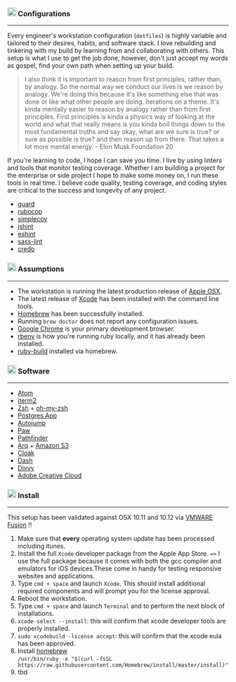 ### <img src="https://cdn.rawgit.com/chrishough/my-public-data/master/my-configurations/computer.svg" height="20"> Configurations
----
Every engineer's workstation configuration (`dotfiles`) is highly variable and tailored to their desires, habits, and software stack. I love rebuilding and tinkering with my build by learning from and collaborating with others.  This setup is what I use to get the job done, however, don't just accept my words as gospel, find your own path when setting up your build.  

>I also think it is important to reason from first principles, rather than, by analogy. So the normal way we conduct our lives is we reason by analogy. We're doing this because it's like something else that was done or like what other people are doing. Iterations on a theme. It's kinda mentally easier to reason by analogy rather than from first principles. First principles is kinda a physics way of looking at the world and what that really means is you kinda boil things down to the most fundamental truths and say okay, what are we sure is true? or sure as possible is true? and then reason up from there. That takes a lot more mental energy. - Elon Musk Foundation 20

If you're learning to code, I hope I can save you time. I live by using linters and tools that monitor testing coverage.  Whether I am building a project for the enterprise or side project I hope to make some money on, I run these tools in real time.  I believe code quality, testing coverage, and coding styles are critical to the success and longevity of any project.

* [guard](https://github.com/guard/guard)
* [rubocop](https://github.com/bbatsov/rubocop)
* [simplecov](https://github.com/colszowka/simplecov)
* [jshint](https://github.com/stereobooster/jshintrb)
* [eshint](http://eslint.org/)
* [sass-lint](https://github.com/brigade/scss-lint)
* [credo](https://github.com/rrrene/credo)

### <img src="https://cdn.rawgit.com/chrishough/my-public-data/master/my-configurations/face.svg" height="20"> Assumptions

---

* The workstation is running the latest production release of [Apple OSX](http://www.apple.com/osx/).
* The latest release of [Xcode](https://developer.apple.com/xcode/) has been installed with the command line tools.
* [Homebrew](http://brew.sh/) has been successfully installed.
* Running ```brew doctor``` does not report any configuration issues.
* [Google Chrome](http://www.google.com/chrome) is your primary development browser.
* [rbenv](https://github.com/sstephenson/rbenv) is how you're running ruby locally, and it has already been installed.
* [ruby-build](https://github.com/sstephenson/ruby-build) installed via homebrew.

### <img src="https://cdn.rawgit.com/chrishough/my-public-data/master/my-configurations/toolbox.svg" height="20"> Software

---

* [Atom](https://atom.io/)
* [iterm2](http://www.iterm2.com)
* [Zsh](http://www.zsh.org/) + [oh-my-zsh](https://github.com/robbyrussell/oh-my-zsh)
* [Postgres App](http://postgresapp.com/)
* [Autojump](https://github.com/joelthelion/autojump)
* [Paw](https://luckymarmot.com/paw)
* [Pathfinder](http://cocoatech.com/pathfinder/)
* [Arq](http://www.haystacksoftware.com/arq/) + [Amazon S3](https://aws.amazon.com/s3/)
* [Cloak](https://www.getcloak.com/)
* [Dash](http://kapeli.com/dash)
* [Divvy](https://mizage.com/divvy/)
* [Adobe Creative Cloud](http://www.adobe.com/)

### <img src="https://cdn.rawgit.com/chrishough/my-public-data/master/my-configurations/installation.svg" height="20"> Install

---

This setup has been validated against OSX 10.11 and 10.12 via [VMWARE Fusion](http://www.vmware.com/products/fusion.html) :bangbang:

1. Make sure that **every** operating system update has been processed including itunes.
2. Install the full `Xcode` developer package from the Apple App Store. `=>` I use the full package because it comes with both the gcc compiler and emulators for iOS devices.These come in handy for testing responsive websites and applications.
3. Type `cmd + space` and launch `Xcode`. This should install additional required components and will prompt you for the license approval.
4. Reboot the workstation.
5. Type `cmd + space` and launch `Terminal` and to perform the next block of installations.
  1. `xcode-select --install`: this will confirm that xcode developer tools are properly installed.
  2. `sudo xcodebuild -license accept`: this will confirm that the xcode eula has been approved.
  3. Install [homebrew](http://brew.sh/)  
  `/usr/bin/ruby -e "$(curl -fsSL https://raw.githubusercontent.com/Homebrew/install/master/install)"`
  4. tbd
